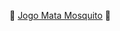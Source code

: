 :mosquito:
[Jogo Mata Mosquito](https://https://sthefernandess.github.io/mata_mosquito/)
:mosquito:
